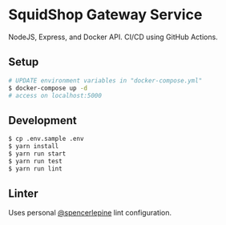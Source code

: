 # SquidShop Gateway Service

NodeJS, Express, and Docker API. CI/CD using GitHub Actions.
## Setup
```sh
# UPDATE environment variables in "docker-compose.yml"
$ docker-compose up -d
# access on localhost:5000
```

## Development
```sh
$ cp .env.sample .env
$ yarn install
$ yarn run start
$ yarn run test
$ yarn run lint
```

## Linter
Uses personal [@spencerlepine](https://github.com/spencerlepine/lint-config) lint configuration.